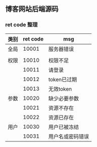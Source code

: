 ## 博客网站后端源码

### ret code 整理

| 类别 | ret code | msg              |
| ---- | -------- | ---------------- |
| 全局 | 10001    | 服务器错误       |
|      |          |                  |
| 权限 | 10010    | 权限不足         |
|      | 10011    | 请登录           |
|      | 10012    | token已过期      |
|      | 10013    | 无效token        |
| 参数 | 10020    | 缺少必要参数     |
|      | 10021    | 资源不存在       |
|      | 10022    | 资源已存在       |
| 用户 | 10030    | 用户已被冻结     |
|      | 10031    | 用户名或密码错误 |

